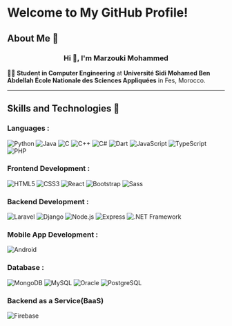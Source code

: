 # Welcome to My GitHub Profile!
## About Me 🌟
<h3 align="center">Hi 👋, I'm Marzouki Mohammed</h3>
👨‍🎓 <strong>Student in Computer Engineering</strong> at <strong>Université Sidi Mohamed Ben Abdellah École Nationale des Sciences Appliquées</strong> in Fes, Morocco.
<hr>

## Skills and Technologies 🚀
### Languages :
![Python](https://img.shields.io/badge/-Python-%233776AB?style=flat-square&logo=python&logoColor=ffffff)
![Java](https://img.shields.io/badge/-Java-%23ED8B00?style=flat-square&logo=java&logoColor=ffffff)
![C](https://img.shields.io/badge/-C-%23A8B9CC?style=flat-square&logo=c&logoColor=ffffff)
![C++](https://img.shields.io/badge/-C++-%2300599C?style=flat-square&logo=cplusplus&logoColor=ffffff)
![C#](https://img.shields.io/badge/-C%23-%239239C2?style=flat-square&logo=csharp&logoColor=ffffff)
![Dart](https://img.shields.io/badge/-Dart-%230175C2?style=flat-square&logo=dart&logoColor=ffffff)
![JavaScript](https://img.shields.io/badge/-JavaScript-%23F7DF1C?style=flat-square&logo=javascript&logoColor=000000&labelColor=%23F7DF1C&color=%23FFCE5A)
![TypeScript](https://img.shields.io/badge/-TypeScript-%23007ACC?style=flat-square&logo=typescript&logoColor=ffffff)
![PHP](https://img.shields.io/badge/-PHP-%23777BB4?style=flat-square&logo=php&logoColor=ffffff)

### Frontend Development :
![HTML5](https://img.shields.io/badge/-HTML5-%23E44D27?style=flat-square&logo=html5&logoColor=ffffff)
![CSS3](https://img.shields.io/badge/-CSS3-%231572B6?style=flat-square&logo=css3)
![React](https://img.shields.io/badge/-React-%2361DAFB?style=flat-square&logo=react&logoColor=000000)
![Bootstrap](https://img.shields.io/badge/-Bootstrap-%23563D7C?style=flat-square&logo=bootstrap&logoColor=ffffff)
![Sass](https://img.shields.io/badge/-Sass-%23CC6699?style=flat-square&logo=sass&logoColor=ffffff)


### Backend Development :
![Laravel](https://img.shields.io/badge/-Laravel-%23FF2D20?style=flat-square&logo=laravel&logoColor=ffffff)
![Django](https://img.shields.io/badge/-Django-%23092E20?style=flat-square&logo=django&logoColor=ffffff)
![Node.js](https://img.shields.io/badge/-Node.js-%23339933?style=flat-square&logo=node.js&logoColor=ffffff)
![Express](https://img.shields.io/badge/-Express.js-%23000000?style=flat-square&logo=express&logoColor=ffffff)
![.NET Framework](https://img.shields.io/badge/-NET%20Framework-%234B7D6A?style=flat-square&logo=.net&logoColor=ffffff)


### Mobile App Development :
![Android](https://img.shields.io/badge/-Android-%2300C851?style=flat-square&logo=android&logoColor=ffffff)

### Database :
![MongoDB](https://img.shields.io/badge/-MongoDB-%2347A248?style=flat-square&logo=mongodb&logoColor=ffffff) 
![MySQL](https://img.shields.io/badge/-MySQL-%234479A1?style=flat-square&logo=mysql&logoColor=ffffff) 
![Oracle](https://img.shields.io/badge/-Oracle-%23F80000?style=flat-square&logo=oracle&logoColor=ffffff) 
![PostgreSQL](https://img.shields.io/badge/-PostgreSQL-%23316192?style=flat-square&logo=postgresql&logoColor=ffffff)

### Backend as a Service(BaaS)
![Firebase](https://img.shields.io/badge/-Firebase-%23FFCB2F?style=flat-square&logo=firebase&logoColor=ffffff)

